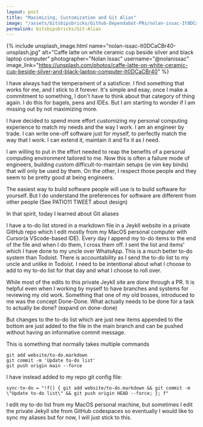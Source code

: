 ```yaml
---
layout: post
title: "Maximizing, Customization and Git Alias"
image: "/assets/bitsbipsbricks/Github-Dependabot-PRs/nolan-issac-It0DCaCBr40-unsplash.jpg"
permalink: bitsbipsbricks/Git-Alias
---
```


{% include unsplash_image.html 
  name="nolan-issac-It0DCaCBr40-unsplash.jpg" 
  alt="Caffe latte on white ceramic cup beside silver and black laptop computer" 
  photographer="Nolan Issac" 
  username="@nolanissac" 
  image_link="https://unsplash.com/photos/caffe-latte-on-white-ceramic-cup-beside-silver-and-black-laptop-computer-It0DCaCBr40" 
%}

I have always had the temperament of a satisficer. I find something that works for me, and I stick to it forever. It's simple and esay, once I make a commitment to something, I don't have to think about that category of thing again. I do this for bagels, pens and IDEs. But I am starting to wonder if I am missing out by not maximizing more.

I have decided to spend more effort customizing my personal computing experience to match my needs and the way I work. I am an engineer by trade. I can write one-off software just for myself, to perfectly match the way that I work. I can extend it, maintain it and fix it as I need.

I am willing to put in the effort needed to reap the benefits of a personal computing environment tailored to me. Now this is often a failure mode of engineers, building custom difficult-to-maintain setups (ie vim key binds) that will only be used by them. On the other, I respect those people and they seem to be pretty good at being engineers.

The easiest way to build software people will use is to build software for yourself. But I do understand the preferences for software are different from other people (See PATIO11 TWEET about design)

In that spirit, today I learned about Git aliases

I have a to-do list stored in a markdown file in a Jeykll website in a private GitHub repo which I edit mostly from my MacOS personal computer with Cursor(a VScode-based IDE). Every day I append my to-do items to the end of the file and when I do them, I cross them off. I sent the list and items' which I have done to my uncle over WhatsApp. This is a much better to-do system than Todoist. There is accountability as I send the to-do list to my uncle and unlike in Todoist. I need to be intentional about what I choose to add to my to-do list for that day and what I choose to roll over.


While most of the edits to this private Jeykll site are done through a PR. It is helpful even when I working by myself to have branches and systems for reviewing my old work. Something that one of my old bosses, introduced to me was the concept Done-Done. What actually needs to be done for a task to actually be done? (expand on done-done)

But changes to the to-do list which are just new items appended to the bottom are just added to the file in the main branch and can be pushed without having an informative commit message.

This is something that normally takes multiple commands

```
git add website/to-do.markdown
git commit -m 'Update to-do list'
git push origin main --force
```

I have instead added to my repo git config file:

```
sync-to-do = "!f() { git add website/to-do.markdown && git commit -m \"Update to-do list\" && git push origin HEAD --force; }; f"
```

I edit my to-do list from my MacOS personal machine, but sometimes I edit the private Jekyll site from GitHub codespaces so eventually I would like to sync my aliases but for now, I will just stick to this.
